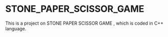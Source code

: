 # STONE_PAPER_SCISSOR_GAME
This is a project on STONE PAPER SCISSOR GAME , which is coded in C++ language.
